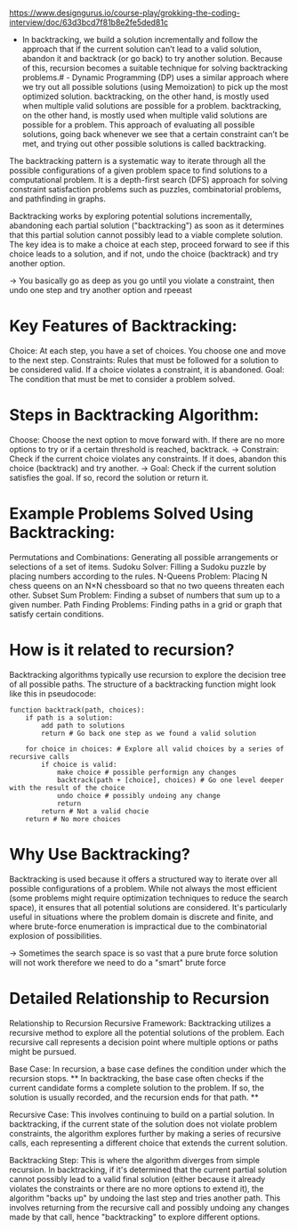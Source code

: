 https://www.designgurus.io/course-play/grokking-the-coding-interview/doc/63d3bcd7f81b8e2fe5ded81c
 - In backtracking, we build a solution incrementally and follow the approach that if the current solution can’t lead to a valid solution, abandon it and backtrack (or go back) to try another solution. Because of this, recursion becomes a suitable technique for solving backtracking problems.# - Dynamic Programming (DP) uses a similar approach where we try out all possible solutions (using Memoization) to pick up the most optimized solution. backtracking, on the other hand, is mostly used when multiple valid solutions are possible for a problem. backtracking, on the other hand, is mostly used when multiple valid solutions are possible for a problem. This approach of evaluating all possible solutions, going back whenever we see that a certain constraint can’t be met, and trying out other possible solutions is called backtracking.


The backtracking pattern is a systematic way to iterate through all the possible configurations of a given problem space to find solutions to a computational problem. It is a depth-first search (DFS) approach for solving constraint satisfaction problems such as puzzles, combinatorial problems, and pathfinding in graphs.

Backtracking works by exploring potential solutions incrementally, abandoning each partial solution ("backtracking") as soon as it determines that this partial solution cannot possibly lead to a viable complete solution. The key idea is to make a choice at each step, proceed forward to see if this choice leads to a solution, and if not, undo the choice (backtrack) and try another option.

-> You basically go as deep as you go until you violate a constraint, then undo one step and try another option and rpeeast

# Key Features of Backtracking:
Choice: At each step, you have a set of choices. You choose one and move to the next step.
Constraints: Rules that must be followed for a solution to be considered valid. If a choice violates a constraint, it is abandoned.
Goal: The condition that must be met to consider a problem solved.

# Steps in Backtracking Algorithm:
Choose: Choose the next option to move forward with. If there are no more options to try or if a certain threshold is reached, backtrack.
->
Constrain: Check if the current choice violates any constraints. If it does, abandon this choice (backtrack) and try another.
->
Goal: Check if the current solution satisfies the goal. If so, record the solution or return it.

# Example Problems Solved Using Backtracking:
Permutations and Combinations: Generating all possible arrangements or selections of a set of items.
Sudoku Solver: Filling a Sudoku puzzle by placing numbers according to the rules.
N-Queens Problem: Placing N chess queens on an N×N chessboard so that no two queens threaten each other.
Subset Sum Problem: Finding a subset of numbers that sum up to a given number.
Path Finding Problems: Finding paths in a grid or graph that satisfy certain conditions.

# How is it related to recursion?

Backtracking algorithms typically use recursion to explore the decision tree of all possible paths. The structure of a backtracking function might look like this in pseudocode:

```
function backtrack(path, choices):
    if path is a solution:
        add path to solutions
        return # Go back one step as we found a valid solution

    for choice in choices: # Explore all valid choices by a series of recursive calls
        if choice is valid:
            make choice # possible performign any changes
            backtrack(path + [choice], choices) # Go one level deeper with the result of the choice
            undo choice # possibly undoing any change
            return
        return # Not a valid chocie
    return # No more choices
```

# Why Use Backtracking?
Backtracking is used because it offers a structured way to iterate over all possible configurations of a problem. While not always the most efficient (some problems might require optimization techniques to reduce the search space), it ensures that all potential solutions are considered. It's particularly useful in situations where the problem domain is discrete and finite, and where brute-force enumeration is impractical due to the combinatorial explosion of possibilities.

-> Sometimes the search space is so vast that a pure brute force solution will not work therefore we need to do a "smart" brute force

# Detailed Relationship to Recursion
Relationship to Recursion
Recursive Framework: Backtracking utilizes a recursive method to explore all the potential solutions of the problem. Each recursive call represents a decision point where multiple options or paths might be pursued.

Base Case: In recursion, a base case defines the condition under which the recursion stops. ** In backtracking, the base case often checks if the current candidate forms a complete solution to the problem. If so, the solution is usually recorded, and the recursion ends for that path. **

Recursive Case: This involves continuing to build on a partial solution. In backtracking, if the current state of the solution does not violate problem constraints, the algorithm explores further by making a series of recursive calls, each representing a different choice that extends the current solution.

Backtracking Step: This is where the algorithm diverges from simple recursion. In backtracking, if it's determined that the current partial solution cannot possibly lead to a valid final solution (either because it already violates the constraints or there are no more options to extend it), the algorithm "backs up" by undoing the last step and tries another path. This involves returning from the recursive call and possibly undoing any changes made by that call, hence "backtracking" to explore different options.
